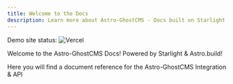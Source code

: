 ```yaml
---
title: Welcome to the Docs
description: Learn more about Astro-GhostCMS - Docs built on Starlight
---
```


Demo site status: 
![Vercel](https://vercelbadge.vercel.app/api/matthiesenxyz/astro-ghostcms)

Welcome to the Astro-GhostCMS Docs!  Powered by Starlight & Astro.build!

Here you will find a document reference for the Astro-GhostCMS Integration & API
